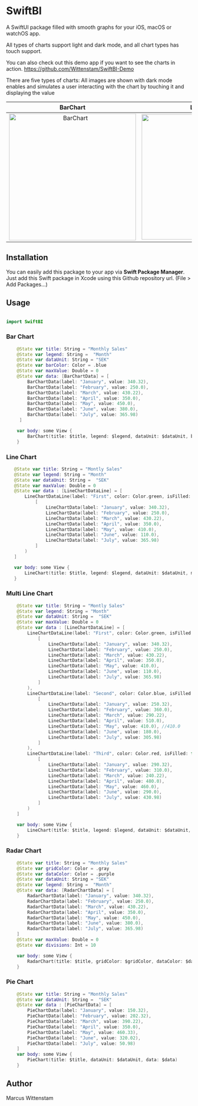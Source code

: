 # SwiftBI
 
A SwiftUI package filled with smooth graphs for your iOS, macOS or watchOS app. 

All types of charts support light and dark mode, and all chart types has touch support.

You can also check out this demo app if you want to see the charts in action. https://github.com/Wittenstam/SwiftBI-Demo

There are five types of charts:
All images are shown with dark mode enables and simulates a user interacting with the chart by touching it and displaying the value 

BarChart | LineChart | MulitLineChart | RadarChart | PieChart
:-------------------------:|:-------------------------:|:-------------------------:|:-------------------------:|:-------------------------:
<img width="344" alt="BarChart" src="https://user-images.githubusercontent.com/87200889/143315627-2534fbd5-a8d9-4647-aae4-1f51ee49034f.png"> | <img width="340" alt="LineChart" src="https://user-images.githubusercontent.com/87200889/143315763-fccdfce7-b961-4989-905f-f8e219816607.png"> | <img width="337" alt="MultiLineChart" src="https://user-images.githubusercontent.com/87200889/143315782-762486ec-bef4-42d0-afa0-f474fee19928.png"> | <img width="341" alt="PieChart" src="https://user-images.githubusercontent.com/87200889/143315797-1775f5b6-03a1-4c29-88ca-5a0256743e92.png"> | <img width="341" alt="RadarChart" src="https://user-images.githubusercontent.com/87200889/143315817-d930c75f-4d8c-4f2d-9828-1e9786bf31b0.png">

## Installation

You can easily add this package to your app via **Swift Package Manager**. Just add this Swift package in Xcode using this Github repository url. (File > Add Packages...)


## Usage
```swift

import SwiftBI 
```

### Bar Chart
```swift
    @State var title: String = "Monthly Sales"
    @State var legend: String =  "Month"
    @State var dataUnit: String = "SEK"
    @State var barColor: Color = .blue
    @State var maxValue: Double = 0
    @State var data: [BarChartData] = [
        BarChartData(label: "January", value: 340.32),
        BarChartData(label: "February", value: 250.0),
        BarChartData(label: "March", value: 430.22),
        BarChartData(label: "April", value: 350.0),
        BarChartData(label: "May", value: 450.0),
        BarChartData(label: "June", value: 380.0),
        BarChartData(label: "July", value: 365.98)
     ]

    var body: some View {
        BarChart(title: $title, legend: $legend, dataUnit: $dataUnit, barColor: $barColor, maxValue: $maxValue, data: $data)
    }
```

### Line Chart
```swift
   @State var title: String = "Montly Sales"
   @State var legend: String = "Month"
   @State var dataUnit: String =  "SEK"
   @State var maxValue: Double = 0
   @State var data : [LineChartDataLine] = [
       LineChartDataLine(label: "First", color: Color.green, isFilled: false, isCurved: true, value:
           [
               LineChartData(label: "January", value: 340.32),
               LineChartData(label: "February", value: 250.0),
               LineChartData(label: "March", value: 430.22),
               LineChartData(label: "April", value: 350.0),
               LineChartData(label: "May", value: 410.0),
               LineChartData(label: "June", value: 110.0),
               LineChartData(label: "July", value: 365.98)
           ]
       )
   ]

   var body: some View {
       LineChart(title: $title, legend: $legend, dataUnit: $dataUnit, maxValue: $maxValue, data: $data)
   }
```

### Multi Line Chart
```swift
    @State var title: String = "Montly Sales"
    @State var legend: String = "Month"
    @State var dataUnit: String =  "SEK"
    @State var maxValue: Double = 0
    @State var data : [LineChartDataLine] = [
        LineChartDataLine(label: "First", color: Color.green, isFilled: true, isCurved: true, value:
            [
                LineChartData(label: "January", value: 340.32),
                LineChartData(label: "February", value: 250.0),
                LineChartData(label: "March", value: 430.22),
                LineChartData(label: "April", value: 350.0),
                LineChartData(label: "May", value: 410.0),
                LineChartData(label: "June", value: 110.0),
                LineChartData(label: "July", value: 365.98)
            ]
        ),
        LineChartDataLine(label: "Second", color: Color.blue, isFilled: false, isCurved: true, value:
            [
                LineChartData(label: "January", value: 250.32),
                LineChartData(label: "February", value: 360.0),
                LineChartData(label: "March", value: 290.22),
                LineChartData(label: "April", value: 510.0),
                LineChartData(label: "May", value: 410.0), //410.0
                LineChartData(label: "June", value: 180.0),
                LineChartData(label: "July", value: 305.98)
            ]
        ),
        LineChartDataLine(label: "Third", color: Color.red, isFilled: false, isCurved: true, value:
            [
                LineChartData(label: "January", value: 290.32),
                LineChartData(label: "February", value: 310.0),
                LineChartData(label: "March", value: 240.22),
                LineChartData(label: "April", value: 480.0),
                LineChartData(label: "May", value: 460.0),
                LineChartData(label: "June", value: 290.0),
                LineChartData(label: "July", value: 430.98)
            ]
        )
    ]

    var body: some View {
        LineChart(title: $title, legend: $legend, dataUnit: $dataUnit, maxValue: $maxValue, data: $data)
    }
```

### Radar Chart
```swift
    @State var title: String = "Monthly Sales"
    @State var gridColor: Color = .gray
    @State var dataColor: Color = .purple
    @State var dataUnit: String = "SEK"
    @State var legend: String =  "Month"
    @State var data: [RadarChartData] = [
        RadarChartData(label: "January", value: 340.32),
        RadarChartData(label: "February", value: 250.0),
        RadarChartData(label: "March", value: 430.22),
        RadarChartData(label: "April", value: 350.0),
        RadarChartData(label: "May", value: 450.0),
        RadarChartData(label: "June", value: 380.0),
        RadarChartData(label: "July", value: 365.98)
    ]
    @State var maxValue: Double = 0
    @State var divisions: Int = 10

    var body: some View {
        RadarChart(title: $title, gridColor: $gridColor, dataColor: $dataColor, dataUnit: $dataUnit, legend: $legend, data: $data, maxValue: $maxValue, divisions: $divisions)
    }
```

### Pie Chart
```swift
    @State var title: String = "Monthly Sales"
    @State var dataUnit: String =  "SEK"
    @State var data : [PieChartData] = [
        PieChartData(label: "January", value: 150.32),
        PieChartData(label: "February", value: 202.32),
        PieChartData(label: "March", value: 390.22),
        PieChartData(label: "April", value: 350.0),
        PieChartData(label: "May", value: 460.33),
        PieChartData(label: "June", value: 320.02),
        PieChartData(label: "July", value: 50.98)
    ]
    var body: some View {
        PieChart(title: $title, dataUnit: $dataUnit, data: $data)
    }
```

## Author
Marcus Wittenstam


